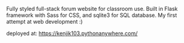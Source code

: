 Fully styled full-stack forum website for classroom use. Built in Flask framework with Sass for CSS, and sqlite3 for SQL database. My first attempt at web development :)

deployed at: https://kenjik103.pythonanywhere.com/
